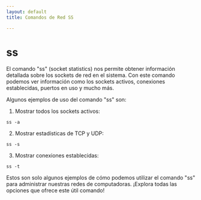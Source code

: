 ```yaml
---
layout: default
title: Comandos de Red SS

---
```

# ss

El comando "ss" (socket statistics) nos permite obtener información detallada sobre los sockets de red en el sistema. Con este comando podemos ver información como los sockets activos, conexiones establecidas, puertos en uso y mucho más.

Algunos ejemplos de uso del comando "ss" son:

1. Mostrar todos los sockets activos:
```
ss -a
```

2. Mostrar estadísticas de TCP y UDP:
```
ss -s
```

3. Mostrar conexiones establecidas:
```
ss -t
```

Estos son solo algunos ejemplos de cómo podemos utilizar el comando "ss" para administrar nuestras redes de computadoras. ¡Explora todas las opciones que ofrece este útil comando!
